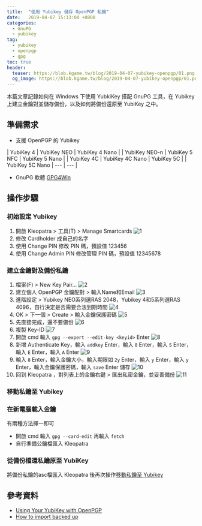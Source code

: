 ```yaml
---
title:  "使用 Yubikey 儲存 OpenPGP 私鑰"
date:   2019-04-07 15:13:00 +0800
categories:
  - GnuPG
  - yubikey
tag:
  - yubikey
  - openpgp
  - gpg
toc: true
header:
  teaser: https://blob.kgame.tw/blog/2019-04-07-yubikey-openpgp/01.png
  og_image: https://blob.kgame.tw/blog/2019-04-07-yubikey-openpgp/01.png
---
```

本篇文章記錄如何在 Windows 下使用 YubkiKey 搭配 GnuPG 工具，在 Yubikey 上建立金鑰對並儲存備份，以及如何將備份還原至 YubiKey 之中。

## 準備需求
- 支援 OpenPGP 的 Yubikey

| YubiKey 4 | YubiKey NEO | YubiKey 4 Nano |
| YubiKey NEO-n | YubiKey 5 NFC | YubiKey 5 Nano |
| YubiKey 4C | YubiKey 4C Nano | YubiKey 5C |
| YubiKey 5C Nano | --- | --- |


- GnuPG 軟體 [GPG4Win](https://www.gpg4win.org/download.html)

## 操作步驟
### 初始設定 Yubikey
1. 開啟 Kleopatra > 工具(T) > Manage Smartcards
![1](https://blob.kgame.tw/blog/2019-04-07-yubikey-openpgp/01.png)
2. 修改 Cardholder 成自己的名字
3. 使用 Change PIN 修改 PIN 碼，預設值 123456
4. 使用 Change Admin PIN 修改管理 PIN 碼，預設值 12345678

### 建立金鑰對及備份私鑰
1. 檔案(F) > New Key Pair...
![2](https://blob.kgame.tw/blog/2019-04-07-yubikey-openpgp/02.png)
2. 建立個人 OpenPGP 金鑰配對 > 輸入Name和Email
![3](https://blob.kgame.tw/blog/2019-04-07-yubikey-openpgp/03.png)
3. 進階設定 > Yubikey NEO系列選RAS 2048，Yubikey 4和5系列選RAS 4096，自行決定是否需要合法到期時間
![4](https://blob.kgame.tw/blog/2019-04-07-yubikey-openpgp/04.png)
3. OK > 下一個 > Create > 輸入金鑰保護密碼
![5](https://blob.kgame.tw/blog/2019-04-07-yubikey-openpgp/05.png)
4. 先直接完成，還不要備份
![6](https://blob.kgame.tw/blog/2019-04-07-yubikey-openpgp/06.png)
5. 複製 Key-ID
![7](https://blob.kgame.tw/blog/2019-04-07-yubikey-openpgp/07.png)
6. 開啟 cmd 輸入 `gpg --expert --edit-key <keyid>` Enter
![8](https://blob.kgame.tw/blog/2019-04-07-yubikey-openpgp/08.png)
7. 新增 Authenticate Key，輸入 `addkey` Enter，輸入 `8` Enter，輸入 `S` Enter，輸入 `E` Enter，輸入 `A` Enter
![9](https://blob.kgame.tw/blog/2019-04-07-yubikey-openpgp/09.png)
8. 輸入 `8` Enter，輸入金鑰大小，輸入期限如 `2y` Enter，輸入 `y` Enter，輸入 `y` Enter，輸入金鑰保護密碼，輸入 `save` Enter 儲存
![10](https://blob.kgame.tw/blog/2019-04-07-yubikey-openpgp/10.png)
9. 回到 Kleopatra ，對列表上的金鑰右鍵 > 匯出私密金鑰，並妥善備份
![11](https://blob.kgame.tw/blog/2019-04-07-yubikey-openpgp/11.png)

### 移動私鑰至 Yubikey

### 在新電腦載入金鑰
有兩種方法擇一即可
- 開啟 cmd 輸入 `gpg --card-edit` 再輸入 `fetch`
- 自行準備公鑰檔匯入 Kleopatra

### 從備份檔還私鑰原至 YubiKey
將備份私鑰的asc檔匯入 Kleopatra 後再次操作[移動私鑰至 Yubikey](#移動私鑰至-yubikey)

## 參考資料
- [Using Your YubiKey with OpenPGP](https://support.yubico.com/support/solutions/articles/15000006420-using-your-yubikey-with-openpgp)
- [How to import backed up](https://support.nitrokey.com/t/how-to-import-backed-up-encryption-key-sk-id-gpg/868)
